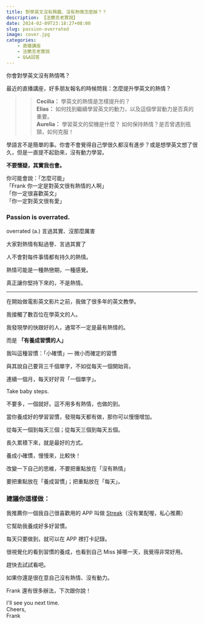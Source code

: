 ```yaml
---
title: 對學英文沒有興趣、沒有熱情怎麼辦？？
description: 【法蘭克老實說】
date: 2024-02-09T23:18:27+08:00
slug: passion-overrated
image: cover.jpg
categories:
    - 直播講座
    - 法蘭克老實說
    - Q&A回答
---
```


你會對學英文沒有熱情嗎？

最近的直播講座，好多朋友報名的時候問我：怎麼提升學英文的熱情？

>> **Cecilia：** 學英文的熱情是怎樣提升的？  
>> **Elias：** 如何找到繼續學習英文的動力，以及這個學習動力是否真的重要。  
>> **Aurelia：** 學習英文的契機是什麼？ 如何保持熱情？是否曾遇到瓶頸，如何克服！


學語言不是簡單的事。你會不會覺得自己學很久都沒有進步？或是想學英文想了很久，但是一直提不起勁來，沒有動力學習。

**不要懷疑，其實我也會。**

你可能會說：「怎麼可能」  
「Frank 你一定是對英文很有熱情的人啊」  
「你一定很喜歡英文」  
「你一定對英文很有愛」  

### Passion is overrated. 

overrated (a.) 言過其實、沒那麼厲害

大家對熱情有點過譽、言過其實了

人不會對每件事情都有持久的熱情。

熱情可能是一種熱戀期，一種感覺。

真正讓你堅持下來的，不是熱情。

--- 

在開始做電影英文影片之前，我做了很多年的英文教學。

我接觸了數百位在學英文的人。

我發現學的快跟好的人，通常不一定是最有熱情的。

而是 **「有養成習慣的人」**

我叫這種習慣：「小確慣」— 微小而確定的習慣

與其說自己要背三千個單字，不如從每天一個開始背。

連續一個月，每天好好背「一個單字」。

Take baby steps. 

不要多，一個就好。這不用多有熱情，也做的到。

當你養成好的學習習慣，發現每天都有做，那你可以慢慢增加。

從每天一個到每天三個；從每天三個到每天五個。

長久累積下來，就是最好的方式。

養成小確慣，慢慢來，比較快！

改變一下自己的思維，不要把重點放在「沒有熱情」

要把重點放在「養成習慣」；把重點放在「每天」。

### 建議你這樣做：

我推薦你一個我自己很喜歡用的 APP 叫做 [Streak](https://apps.apple.com/tw/app/streaks/id963034692)（沒有業配喔，私心推薦）

它幫助我養成好多好習慣。

每天只要做到，就可以在 APP 裡打卡記錄。

很視覺化的看到習慣的養成，也看到自己 Miss 掉哪一天，我覺得非常好用。

趕快去試試看吧。

如果你還是很在意自己沒有熱情、沒有動力。

Frank 還有很多辦法，下次跟你說！

I'll see you next time.   
Cheers,  
Frank

